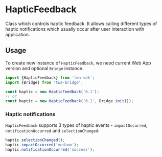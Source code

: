 # HapticFeedback

Class which controls haptic feedback. It allows calling different types of
haptic notifications which usually occur after user interaction with
application.

## Usage

To create new instance of `HapticFeedback`, we need current Web App version
and optional `Bridge` instance.

```typescript
import {HapticFeedback} from 'twa-sdk';
import {Bridge} from 'twa-bridge';

const haptic = new HapticFeedback('6.1');
// or
const haptic = new HapticFeedback('6.1', Bridge.init());
```

### Haptic notifications

`HapticFeedback` supports 3 types of haptic events - 
`impactOccurred`, `notificationOccurred` and `selectionChanged`:

```typescript
haptic.selectionChanged();
haptic.impactOccurred('medium');
haptic.notificationOccurred('success');
```

[//]: # (TODO: Add guidance for usage of haptic events. We should point which)
[//]: # (notifications should be called in different cases.)
